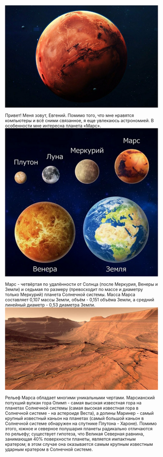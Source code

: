 ![Alt text](<foto mars/mars_2.jpg>)

Привет! Меня зовут, Евгений. Помимо того, что мне нравятся компьютеры и всё сними связанное, я еще увлекаюсь астрономией. В особенности мне интересна планета «Марс».
![Alt text](<foto mars/mars_3.png>)

Марс - четвёртая по удалённости от Солнца (после Меркурия, Венеры и Земли) и седьмая по размеру (превосходит по массе и диаметру только Меркурий) планета Солнечной системы. Масса Марса составляет 0,107 массы Земли, объём - 0,151 объёма Земли, а средний линейный диаметр - 0,53 диаметра Земли.
![Alt text](<foto mars/mars_1.jpeg>)

Рельеф Марса обладает многими уникальными чертами. Марсианский потухший вулкан гора Олимп - самая высокая известная гора на планетах Солнечной системы (самая высокая известная гора в Солнечной системе - на астероиде Веста), а долины Маринер - самый крупный известный каньон на планетах (самый большой каньон в Солнечной системе обнаружен на спутнике Плутона - Хароне). Помимо этого, южное и северное полушария планеты радикально отличаются по рельефу; существует гипотеза, что Великая Северная равнина, занимающая 40% поверхности планеты, является импактным кратером; в этом случае она оказывается самым крупным известным ударным кратером в Солнечной системе.